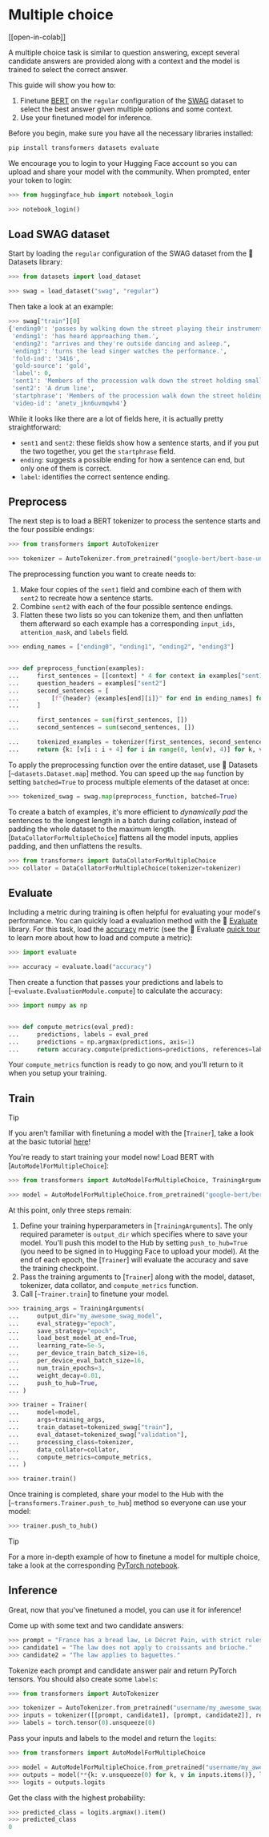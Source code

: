 <!--Copyright 2022 The HuggingFace Team. All rights reserved.

Licensed under the Apache License, Version 2.0 (the "License"); you may not use this file except in compliance with
the License. You may obtain a copy of the License at

http://www.apache.org/licenses/LICENSE-2.0

Unless required by applicable law or agreed to in writing, software distributed under the License is distributed on
an "AS IS" BASIS, WITHOUT WARRANTIES OR CONDITIONS OF ANY KIND, either express or implied. See the License for the
specific language governing permissions and limitations under the License.

⚠️ Note that this file is in Markdown but contain specific syntax for our doc-builder (similar to MDX) that may not be
rendered properly in your Markdown viewer.

-->

# Multiple choice

[[open-in-colab]]

A multiple choice task is similar to question answering, except several candidate answers are provided along with a context and the model is trained to select the correct answer.

This guide will show you how to:

1. Finetune [BERT](https://huggingface.co/google-bert/bert-base-uncased) on the `regular` configuration of the [SWAG](https://huggingface.co/datasets/swag) dataset to select the best answer given multiple options and some context.
2. Use your finetuned model for inference.

Before you begin, make sure you have all the necessary libraries installed:

```bash
pip install transformers datasets evaluate
```

We encourage you to login to your Hugging Face account so you can upload and share your model with the community. When prompted, enter your token to login:

```py
>>> from huggingface_hub import notebook_login

>>> notebook_login()
```

## Load SWAG dataset

Start by loading the `regular` configuration of the SWAG dataset from the 🤗 Datasets library:

```py
>>> from datasets import load_dataset

>>> swag = load_dataset("swag", "regular")
```

Then take a look at an example:

```py
>>> swag["train"][0]
{'ending0': 'passes by walking down the street playing their instruments.',
 'ending1': 'has heard approaching them.',
 'ending2': "arrives and they're outside dancing and asleep.",
 'ending3': 'turns the lead singer watches the performance.',
 'fold-ind': '3416',
 'gold-source': 'gold',
 'label': 0,
 'sent1': 'Members of the procession walk down the street holding small horn brass instruments.',
 'sent2': 'A drum line',
 'startphrase': 'Members of the procession walk down the street holding small horn brass instruments. A drum line',
 'video-id': 'anetv_jkn6uvmqwh4'}
```

While it looks like there are a lot of fields here, it is actually pretty straightforward:

- `sent1` and `sent2`: these fields show how a sentence starts, and if you put the two together, you get the `startphrase` field.
- `ending`: suggests a possible ending for how a sentence can end, but only one of them is correct.
- `label`: identifies the correct sentence ending.

## Preprocess

The next step is to load a BERT tokenizer to process the sentence starts and the four possible endings:

```py
>>> from transformers import AutoTokenizer

>>> tokenizer = AutoTokenizer.from_pretrained("google-bert/bert-base-uncased")
```

The preprocessing function you want to create needs to:

1. Make four copies of the `sent1` field and combine each of them with `sent2` to recreate how a sentence starts.
2. Combine `sent2` with each of the four possible sentence endings.
3. Flatten these two lists so you can tokenize them, and then unflatten them afterward so each example has a corresponding `input_ids`, `attention_mask`, and `labels` field.

```py
>>> ending_names = ["ending0", "ending1", "ending2", "ending3"]


>>> def preprocess_function(examples):
...     first_sentences = [[context] * 4 for context in examples["sent1"]]
...     question_headers = examples["sent2"]
...     second_sentences = [
...         [f"{header} {examples[end][i]}" for end in ending_names] for i, header in enumerate(question_headers)
...     ]

...     first_sentences = sum(first_sentences, [])
...     second_sentences = sum(second_sentences, [])

...     tokenized_examples = tokenizer(first_sentences, second_sentences, truncation=True)
...     return {k: [v[i : i + 4] for i in range(0, len(v), 4)] for k, v in tokenized_examples.items()}
```

To apply the preprocessing function over the entire dataset, use 🤗 Datasets [`~datasets.Dataset.map`] method. You can speed up the `map` function by setting `batched=True` to process multiple elements of the dataset at once:

```py
>>> tokenized_swag = swag.map(preprocess_function, batched=True)
```

To create a batch of examples, it's more efficient to *dynamically pad* the sentences to the longest length in a batch during collation, instead of padding the whole dataset to the maximum length. [`DataCollatorForMultipleChoice`] flattens all the model inputs, applies padding, and then unflattens the results.

```py
>>> from transformers import DataCollatorForMultipleChoice
>>> collator = DataCollatorForMultipleChoice(tokenizer=tokenizer)
```

## Evaluate

Including a metric during training is often helpful for evaluating your model's performance. You can quickly load a evaluation method with the 🤗 [Evaluate](https://huggingface.co/docs/evaluate/index) library. For this task, load the [accuracy](https://huggingface.co/spaces/evaluate-metric/accuracy) metric (see the 🤗 Evaluate [quick tour](https://huggingface.co/docs/evaluate/a_quick_tour) to learn more about how to load and compute a metric):

```py
>>> import evaluate

>>> accuracy = evaluate.load("accuracy")
```

Then create a function that passes your predictions and labels to [`~evaluate.EvaluationModule.compute`] to calculate the accuracy:

```py
>>> import numpy as np


>>> def compute_metrics(eval_pred):
...     predictions, labels = eval_pred
...     predictions = np.argmax(predictions, axis=1)
...     return accuracy.compute(predictions=predictions, references=labels)
```

Your `compute_metrics` function is ready to go now, and you'll return to it when you setup your training.

## Train

> [!TIP]
> If you aren't familiar with finetuning a model with the [`Trainer`], take a look at the basic tutorial [here](../training#train-with-pytorch-trainer)!

You're ready to start training your model now! Load BERT with [`AutoModelForMultipleChoice`]:

```py
>>> from transformers import AutoModelForMultipleChoice, TrainingArguments, Trainer

>>> model = AutoModelForMultipleChoice.from_pretrained("google-bert/bert-base-uncased")
```

At this point, only three steps remain:

1. Define your training hyperparameters in [`TrainingArguments`]. The only required parameter is `output_dir` which specifies where to save your model. You'll push this model to the Hub by setting `push_to_hub=True` (you need to be signed in to Hugging Face to upload your model). At the end of each epoch, the [`Trainer`] will evaluate the accuracy and save the training checkpoint.
2. Pass the training arguments to [`Trainer`] along with the model, dataset, tokenizer, data collator, and `compute_metrics` function.
3. Call [`~Trainer.train`] to finetune your model.

```py
>>> training_args = TrainingArguments(
...     output_dir="my_awesome_swag_model",
...     eval_strategy="epoch",
...     save_strategy="epoch",
...     load_best_model_at_end=True,
...     learning_rate=5e-5,
...     per_device_train_batch_size=16,
...     per_device_eval_batch_size=16,
...     num_train_epochs=3,
...     weight_decay=0.01,
...     push_to_hub=True,
... )

>>> trainer = Trainer(
...     model=model,
...     args=training_args,
...     train_dataset=tokenized_swag["train"],
...     eval_dataset=tokenized_swag["validation"],
...     processing_class=tokenizer,
...     data_collator=collator,
...     compute_metrics=compute_metrics,
... )

>>> trainer.train()
```

Once training is completed, share your model to the Hub with the [`~transformers.Trainer.push_to_hub`] method so everyone can use your model:

```py
>>> trainer.push_to_hub()
```

> [!TIP]
> For a more in-depth example of how to finetune a model for multiple choice, take a look at the corresponding
> [PyTorch notebook](https://colab.research.google.com/github/huggingface/notebooks/blob/main/examples/multiple_choice.ipynb).

## Inference

Great, now that you've finetuned a model, you can use it for inference!

Come up with some text and two candidate answers:

```py
>>> prompt = "France has a bread law, Le Décret Pain, with strict rules on what is allowed in a traditional baguette."
>>> candidate1 = "The law does not apply to croissants and brioche."
>>> candidate2 = "The law applies to baguettes."
```

Tokenize each prompt and candidate answer pair and return PyTorch tensors. You should also create some `labels`:

```py
>>> from transformers import AutoTokenizer

>>> tokenizer = AutoTokenizer.from_pretrained("username/my_awesome_swag_model")
>>> inputs = tokenizer([[prompt, candidate1], [prompt, candidate2]], return_tensors="pt", padding=True)
>>> labels = torch.tensor(0).unsqueeze(0)
```

Pass your inputs and labels to the model and return the `logits`:

```py
>>> from transformers import AutoModelForMultipleChoice

>>> model = AutoModelForMultipleChoice.from_pretrained("username/my_awesome_swag_model")
>>> outputs = model(**{k: v.unsqueeze(0) for k, v in inputs.items()}, labels=labels)
>>> logits = outputs.logits
```

Get the class with the highest probability:

```py
>>> predicted_class = logits.argmax().item()
>>> predicted_class
0
```
